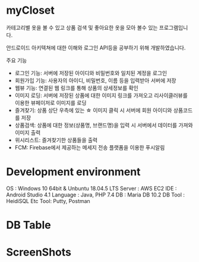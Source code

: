 # myCloset

카테고리별 옷을 볼 수 있고 상품 검색 및 좋아요한 옷을 모아 볼수 있는 프로그램입니다.

안드로이드 아키텍쳐에 대한 이해와 로그인 API등을 공부하기 위해 개발하였습니다.

주요 기능

- 로그인 기능: 서버에 저장된 아이디와 비밀번호와 일치된 계정을 로그인
- 회원가입 기능: 사용자의 아이디, 비밀번호, 이름 등을 입력받아 서버에 저장
- 웹뷰 기능: 연결된 웹 링크를 통해 상품의 상세정보를 확인
- 이미지 로딩: 서버에 저장된 상품에 대한 이미지 링크를 가져오고 리사이클러뷰를 이용한 뷰페이저로 이미지를 로딩
- 즐겨찾기: 상품 상단 우측에 있는 ☆ 이미지 클릭 시 서버에 회원 아이디와 상품코드를 저장
- 상품검색: 상품에 대한 정보(상품명, 브랜드명)을 입력 시 서버에서 데이터를 가져와 이미지 출력
- 위시리스트: 즐겨찾기한 상품들을 출력
- FCM: Firebase에서 제공하는 메세지 전송 플랫폼을 이용한 푸시알림

# Development environment
OS : Windows 10 64bit & Unbuntu 18.04.5 LTS
Server : AWS EC2
IDE : Android Studio 4.1
Language : Java, PHP 7.4
DB : Maria DB 10.2
DB Tool : HeidiSQL
Etc Tool: Putty, Postman

# DB Table

# ScreenShots
